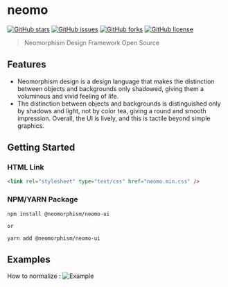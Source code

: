 # neomo

[![GitHub stars](https://img.shields.io/github/stars/neomorphism/neomo)](https://github.com/neomorphism/neomo/stargazers)
[![GitHub issues](https://img.shields.io/github/issues/neomorphism/neomo)](https://github.com/neomorphism/neomo/issues)
[![GitHub forks](https://img.shields.io/github/forks/neomorphism/neomo)](https://github.com/neomorphism/neomo/network)
[![GitHub license](https://img.shields.io/github/license/neomorphism/neomo)](https://github.com/neomorphism/neomo/blob/main/LICENSE)

> Neomorphism Design Framework Open Source

## Features

- Neomorphism design is a design language that makes the distinction between objects and backgrounds only shadowed, giving them a voluminous and vivid feeling of life.
- The distinction between objects and backgrounds is distinguished only by shadows and light, not by color tea, giving a round and smooth impression. Overall, the UI is lively, and this is tactile beyond simple graphics.

## Getting Started

### HTML Link

```html
<link rel="stylesheet" type="text/css" href="neomo.min.css" />
```

### NPM/YARN Package

```
npm install @neomorphism/neomo-ui

or

yarn add @neomorphism/neomo-ui
```

## Examples

How to normalize :
![Example](https://github.com/neomorphism/neomo)
